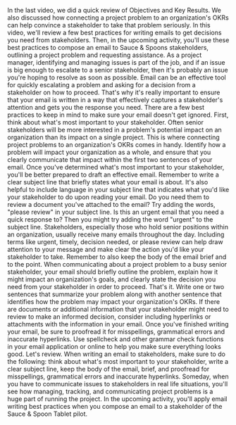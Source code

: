 In the last video, we did a quick review of Objectives and Key Results. We also
discussed how connecting a project problem to an organization's OKRs can help
convince a stakeholder to take that problem seriously. In this video, we'll
review a few best practices for writing emails to get decisions you need from
stakeholders. Then, in the upcoming activity, you'll use these best practices to
compose an email to Sauce & Spoons stakeholders, outlining a project problem and
requesting assistance. As a project manager, identifying and managing issues is
part of the job, and if an issue is big enough to escalate to a senior
stakeholder, then it's probably an issue you're hoping to resolve as soon as
possible. Email can be an effective tool for quickly escalating a problem and
asking for a decision from a stakeholder on how to proceed. That's why it's
really important to ensure that your email is written in a way that effectively
captures a stakeholder's attention and gets you the response you need. There are
a few best practices to keep in mind to make sure your email doesn't get
ignored. First, think about what's most important to your stakeholder. Often
senior stakeholders will be more interested in a problem's potential impact on
an organization than its impact on a single project. This is where connecting
project problems to an organization's OKRs comes in handy. Identify how a
problem will impact your organization as a whole, and ensure that you clearly
communicate that impact within the first two sentences of your email. Once
you've determined what's most important to your stakeholder, you'll be better
prepared to draft an effective email. Remember to write a clear subject line
that briefly states what your email is about. It's also helpful to include
language in your subject line that indicates what you'd like your stakeholder to
do upon reading your email. Do you need them to review a document you've
attached to the email? Try adding the words, "please review" in your subject
line. Is this an urgent email that you need a quick response to? Then you might
try adding the word "urgent" to the subject line. Stakeholders, especially those
who hold senior positions within an organization, usually receive many emails
throughout the day. Including terms like urgent, timely, decision needed, or
please review can help draw attention to your message and make clear the action
you'd like your stakeholder to take. Remember to also keep the body of the email
brief and to the point. When communicating about a project problem to a busy
senior stakeholder, your email should briefly outline the problem, explain how
it might impact an organization's goals, and clearly state the decision you need
from your stakeholder in order to proceed. That's it. Write one or two sentences
that summarize your problem along with another sentence that identifies how the
problem may impact your organization's OKRs. If there are documents or
additional information that your stakeholder might need to review to make an
informed decision, consider including hyperlinks or attachments with the
information in your email. Once you've finished writing your email, be sure to
proofread it for misspellings, grammatical errors and inaccurate hyperlinks. Use
spellcheck and other grammar check functions in your email application or online
to help you make sure everything looks good. Let's review. When writing an email
to stakeholders, make sure to do the following: think about what's most
important to your stakeholder, write a clear subject line, keep the body of the
email, brief, and proofread for misspellings, grammatical errors and inaccurate
hyperlinks. Someday, when you have to communicate issues to stakeholders in real
life situations, you'll see how managing, tracking, and communicating project
problems is a huge part of running the project. In the upcoming activity, you'll
apply email writing best practices when you compose an email to a stakeholder of
the Sauce & Spoon Tablet pilot.